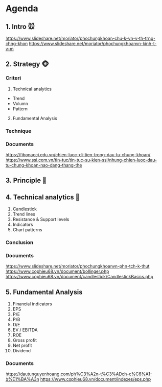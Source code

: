 # Agenda

## 1. Intro 🐭
https://www.slideshare.net/moriator/phochungkhoan-chu-k-vn-v-th-trng-chng-khon
https://www.slideshare.net/moriator/phochungkhoanvn-kinh-t-v-m

## 2. Strategy 🐵
### Criteri
1. Technical analytics
- Trend
- Volumn
- Pattern
2. Fundamental Analysis

### Technique
### Documents
https://fibonacci.edu.vn/chien-luoc-di-tien-trong-dau-tu-chung-khoan/
https://www.ssi.com.vn/tin-tuc/tin-tuc-su-kien-ssi/nhung-chien-luoc-dau-tu-chung-khoan-nao-dang-thang-the


## 3. Principle 🐻


## 4. Technical analytics 🐃
1. Candlestick
2. Trend lines
3. Resistance & Support levels
4. Indicators
5. Chart patterns
### Conclusion
### Documents
https://www.slideshare.net/moriator/phochungkhoanvn-phn-tch-k-thut
https://www.cophieu68.vn/document/bollinger.php
https://www.cophieu68.vn/document/candlestick/CandlestickBasics.php

## 5. Fundamental Analysis
1. Financial indicators
2. EPS
3. P/E
4. P/B
5. D/E
6. EV / EBITDA
7. ROE
8. Gross profit
9. Net profit
10. Dividend

### Documents
https://dautunguyenhoang.com/ph%C3%A2n-t%C3%ADch-c%C6%A1-b%E1%BA%A3n
https://www.cophieu68.vn/document/indexes/eps.php
